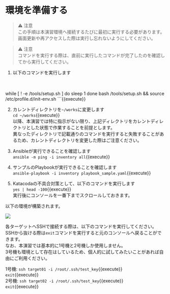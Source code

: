 # 環境を準備する

> ⚠️ 注意  
> この手順は本演習環境へ接続するたびに最初に実行する必要があります。  
> 画面更新や再アクセスした際は実行し忘れないようにしてください。

> ⚠️ 注意  
> コマンドを実行する際は、直前に実行したコマンドが完了したのを確認してから実行してください。  

1. 以下のコマンドを実行します  
　
    ```bash
while [ ! -e /tools/setup.sh ]
do
  sleep 1
done
bash /tools/setup.sh && source /etc/profile.d/init-env.sh
    ```{{execute}}

2. カレントディレクトリを`~/works`に変更します  
`cd ~/works`{{execute}}  
以降、本演習では特に指示がない限り、上記ディレクトリをカレントディレクトリとした状態で作業することを前提とします。  
異なったディレクトリで記載通りのコマンドを実行すると失敗することがあるため、カレントディレクトリを変更した際はご注意ください。

3. Ansibleが実行できることを確認します  
`ansible -m ping -i inventory all`{{execute}}

4. サンプルのPlaybookが実行できることを確認します  
`ansible-playbook -i inventory playbook_sample.yaml`{{execute}}

5. Katacodaの不具合対策として、以下のコマンドを実行します  
`yes | head -100`{{execute}}  
実行後にコンソールを一番下までスクロールしておきます。

以下の環境が構築されます。

![](https://raw.githubusercontent.com/sensq/katacoda-scenarios/main/test/img/arch.drawio.svg)

各ターゲットへSSHで接続する際は、以下のコマンドを実行してください。  
SSHから抜ける際は`exit`コマンドを実行すると元のコンソールへ戻ることができます。  
なお、本演習では基本的に1号機と2号機しか使用しません。  
3号機も環境として存在はしているため、個人的に試してみたいことがあれば自由にご利用ください。

1号機: `ssh target01 -i /root/.ssh/test_key`{{execute}}  
`exit`{{execute}}  
2号機: `ssh target02 -i /root/.ssh/test_key`{{execute}}  
`exit`{{execute}}  
